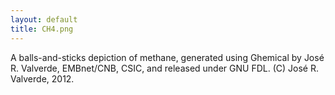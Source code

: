 ```yaml
---
layout: default
title: CH4.png
---
```


A balls-and-sticks depiction of methane, generated using Ghemical by José R. Valverde, EMBnet/CNB, CSIC, and released under GNU FDL. (C) José R. Valverde, 2012.
